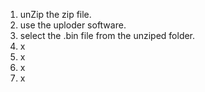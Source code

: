 1.  unZip the zip file. 
2.  use the uploder software. 
3.  select the .bin file from the unziped folder. 
4.  x
5.  x
6.  x
7.  x
